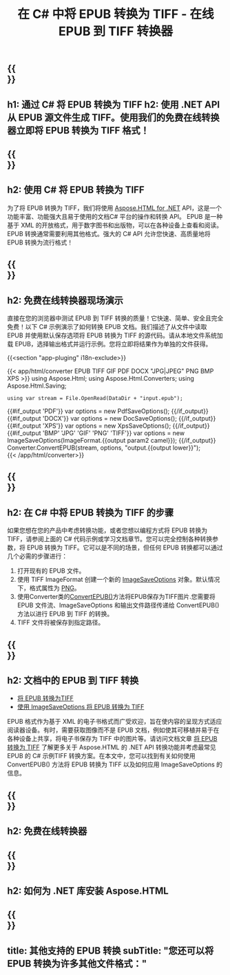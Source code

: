 ﻿---
translation: true
template: /templates/_template-conversion-child.md
title: 在 C# 中将 EPUB 转换为 TIFF - 在线 EPUB 到 TIFF 转换器
description: EPUB 到 TIFF C# 转换的示例代码。在 ASP.NET 或任何 .NET 应用程序中轻松使用转换器 API。免费试用在线 EPUB 到 TIFF 转换器！
url: /net/conversion/epub-to-tiff/
family: html
platformtag: net
feature: conversion
informat: EPUB
outformat: TIFF
otherformats: PDF DOCX XPS BMP JPEG PNG TIFF GIF
---

{{<section banner>}}
---
h1: 通过 C# 将 EPUB 转换为 TIFF
h2: 使用 .NET API 从 EPUB 源文件生成 TIFF。使用我们的免费在线转换器立即将 EPUB 转换为 TIFF 格式！
---

{{<section overview>}}
---
h2: 使用 C# 将 EPUB 转换为 TIFF
---

为了将 EPUB 转换为 TIFF，我们将使用 [Aspose.HTML for .NET](https://products.aspose.com/html/net/) API，这是一个功能丰富、功能强大且易于使用的文档C# 平台的操作和转换 API。 EPUB 是一种基于 XML 的开放格式，用于数字图书和出版物，可以在各种设备上查看和阅读。 EPUB 转换通常需要利用其他格式。强大的 C# API 允许您快速、高质量地将 EPUB 转换为流行格式！

{{<section demos>}}
---
h2: 免费在线转换器现场演示
---

直接在您的浏览器中测试 EPUB 到 TIFF 转换的质量！它快速、简单、安全且完全免费！以下 C# 示例演示了如何转换 EPUB 文档。我们描述了从文件中读取 EPUB 并使用默认保存选项将 EPUB 转换为 TIFF 的源代码。请从本地文件系统加载 EPUB，选择输出格式并运行示例。您将立即将结果作为单独的文件获得。

{{<section "app-pluging" i18n-exclude>}}

{{< app/html/converter EPUB TIFF GIF PDF DOCX "JPG|JPEG" PNG BMP XPS >}}
using Aspose.Html;
using Aspose.Html.Converters;
using Aspose.Html.Saving;

    using var stream = File.OpenRead(DataDir + "input.epub");
{{#if_output 'PDF'}}
    var options = new PdfSaveOptions();
{{/if_output}}
{{#if_output 'DOCX'}}
    var options = new DocSaveOptions();
{{/if_output}}
{{#if_output 'XPS'}}
    var options = new XpsSaveOptions();
{{/if_output}}
{{#if_output 'BMP' 'JPG' 'GIF' 'PNG' 'TIFF'}}
    var options = new ImageSaveOptions(ImageFormat.{{output param2 camel}});
{{/if_output}}
    Converter.ConvertEPUB(stream, options, "output.{{output lower}}");   
{{< /app/html/converter>}}


{{<section steps>}}
---
h2: 在 C# 中将 EPUB 转换为 TIFF 的步骤
---

如果您想在您的产品中考虑转换功能，或者您想以编程方式将 EPUB 转换为 TIFF，请参阅上面的 C# 代码示例或学习文档章节。您可以完全控制各种转换参数，将 EPUB 转换为 TIFF。它可以是不同的场景，但任何 EPUB 转换都可以通过几个必需的步骤进行：

1. 打开现有的 EPUB 文件。
1. 使用 TIFF ImageFormat 创建一个新的 [ImageSaveOptions](https://reference.aspose.com/html/net/aspose.html.saving/imagesaveoptions) 对象。默认情况下，格式属性为 [PNG](https://reference.aspose.com/html/net/aspose.html.rendering.image/imageformat)。
1. 使用Converter类的[ConvertEPUB()](https://reference.aspose.com/html/net/aspose.html.converters.converter/convertepub/methods/27)方法将EPUB保存为TIFF图片.您需要将 EPUB 文件流、ImageSaveOptions 和输出文件路径传递给 ConvertEPUB() 方法以进行 EPUB 到 TIFF 的转换。
1. TIFF 文件将被保存到指定路径。




{{<section documentation>}}
---
h2: 文档中的 EPUB 到 TIFF 转换
---

  - <a href="https://docs.aspose.com/html/net/converting-between-formats/epub-to-tiff/#convert-epub-to-tiff" target="_blank">将 EPUB 转换为TIFF</a>
  - <a href="https://docs.aspose.com/html/net/converting-between-formats/epub-to-tiff/#convert-epub-to-tiff-using-imagesaveoptions" target="_blank" >使用 ImageSaveOptions 将 EPUB 转换为 TIFF</a>

EPUB 格式作为基于 XML 的电子书格式而广受欢迎，旨在使内容的呈现方式适应阅读器设备。有时，需要获取图像而不是 EPUB 文档，例如使其可移植并易于在各种设备上共享，将电子书保存为 TIFF 中的图片等。请访问文档文章 [将 EPUB 转换为 TIFF](https://docs.aspose.com/html/net/converting-between-formats/epub-to-tiff/) 了解更多关于 Aspose.HTML 的 .NET API 转换功能并考虑最常见 EPUB 的 C# 示例TIFF 转换方案。在本文中，您可以找到有关如何使用 ConvertEPUB() 方法将 EPUB 转换为 TIFF 以及如何应用 ImageSaveOptions 的信息。

{{<section online-converters>}}
---
h2: 免费在线转换器
---

{{<section get-started>}}
---
h2: 如何为 .NET 库安装 Aspose.HTML
---

{{<section other-conversions>}}
---
title: 其他支持的 EPUB 转换
subTitle: "您还可以将 EPUB 转换为许多其他文件格式："
---
